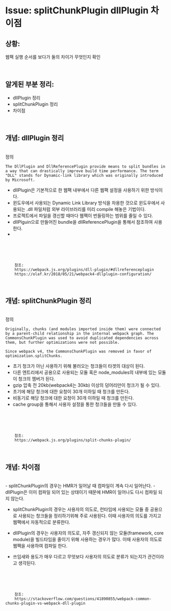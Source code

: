 <!--
author: Dailyscat
purpose: issue arrange
rules:
 (1) 헤더와 문단사이
    <br/>
    <br/>
 (2) 코드가 작성되는 부분은 >로 정리
 (3) 참조는 해당 내용 바로 아래
    <br/>
    <br/>
 (4) 명령어는 bold
 (5) 방안은 ## 안의 과정은 ###
-->

# Issue: splitChunkPlugin dllPlugin 차이점

## 상황:
웹팩 실행 순서를 보다가 둘의 차이가 무엇인지 확인

<br/>

## 알게된 부분 정리:

- dllPlugin 정리
- splitChunkPlugin 정리
- 차이점

<br/>

## 개념: dllPlugin 정리

<br/>
  정의 
  
  ```
  The DllPlugin and DllReferencePlugin provide means to split bundles in a way that can drastically improve build time performance. The term "DLL" stands for Dynamic-link library which was originally introduced by Microsoft.
  ```

- dllPlugin은 기본적으로 한 웹팩 내부에서 다른 웹팩 설정을 사용하기 위한 방식이다.
- 윈도우에서 사용되는 Dynamic Link Library 방식을 차용한 것으로 윈도우에서 사용되는 .dll 파일처럼 외부 라이브러리를 미리 compile 해놓은 기법이다.
- 프로젝트에서 파일을 갱신할 때마다 웹팩이 번들링하는 범위를 줄일 수 있다.
- dllPlguin으로 만들어진 bundle을 dllReferencePlugin을 통해서 참조하여 사용한다.
- 

<br/>
<br/>
<br/>

        참조:
        https://webpack.js.org/plugins/dll-plugin/#dllreferenceplugin
        https://olaf.kr/2018/05/21/webpack4-dllplugin-configuration/

<br/>

## 개념: splitChunkPlugin 정리

<br/>
  정의

  ```
  Originally, chunks (and modules imported inside them) were connected by a parent-child relationship in the internal webpack graph. The CommonsChunkPlugin was used to avoid duplicated dependencies across them, but further optimizations were not possible.

  Since webpack v4, the CommonsChunkPlugin was removed in favor of optimization.splitChunks.

  ```

- 초기 청크가 아닌 사용하기 위해 불러오는 청크들이 타겟의 대상이 된다.
- 다른 엔트리에서 공용으로 사용되는 모듈 혹은 node_modules의 내부에 있는 모듈이 청크의 멤버가 된다.
- gzip 압축 전 20kb(webpack4는 30kb) 이상의 덩어리만이 청크가 될 수 있다.
- 초기에 해당 청크에 대한 요청이 30개 이하일 때 청크를 만든다.
- 비동기로 해당 청크에 대한 요청이 30개 이하일 때 청크를 만든다.
- cache group을 통해서 사용자 설정을 통한 청크들을 만들 수 있다.

<br/>
<br/>
<br/>

        참조:
        https://webpack.js.org/plugins/split-chunks-plugin/

<br/>

## 개념: 차이점

<br/>
  - splitChunkPlugin의 경우는 HMR가 일어날 때 컴파일이 계속 다시 일어난다.
  - dllPlugin은 이미 컴파일 되어 있는 상태이기 때문에 HMR이 일어나도 다시 컴파일 되지 않는다.

  - splitChunkPlugin의 경우는 사용자의 의도로, 런타임에 사용되는 모듈 중 공용으로 사용되는 청크들을 정리하기위해 주로 사용된다. 이때 사용자의 의도를 가지고 웹팩에서 자동적으로 분류한다.
  - dllPlugin의 경우는 사용자의 의도로, 자주 갱신되지 않는 모듈(framework, core module)을 빌드타임을 줄이기 위해 사용하는 경우가 많다. 이때 사용자의 의도로 웹팩을 사용하여 컴파일 한다.

  - 쓰임새와 용도가 매우 다르고 무엇보다 사용자의 의도로 분류가 되는지가 관건이라고 생각된다.

<br/>
<br/>
<br/>

        참조:
        https://stackoverflow.com/questions/41890855/webpack-common-chunks-plugin-vs-webpack-dll-plugin

<br/>

